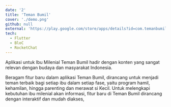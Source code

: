 ```yaml
---
date: '2'
title: 'Teman Bumil'
cover: './demo.png'
github: null
external: 'https://play.google.com/store/apps/details?id=com.temanbumil.android&hl=en&gl=US'
tech:
  - Flutter
  - BloC
  - RocketChat
---
```


Aplikasi untuk Ibu Milenial
Teman Bumil hadir dengan konten yang sangat relevan dengan budaya dan masyarakat Indonesia.

Beragam fitur baru dalam aplikasi Teman Bumil, dirancang untuk menjadi teman terbaik bagi setiap ibu dalam setiap fase, yaitu program hamil, kehamilan, hingga parenting dan merawat si Kecil. Untuk melengkapi kebutuhan ibu milenial akan informasi, fitur baru di Teman Bumil dirancang dengan interaktif dan mudah diakses,

